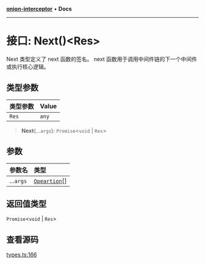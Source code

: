 [**onion-interceptor**](../README.md) • **Docs**

***

# 接口: Next()\<Res\>

Next 类型定义了 next 函数的签名。
next 函数用于调用中间件链的下一个中间件或执行核心逻辑。

## 类型参数

| 类型参数 | Value |
| :------ | :------ |
| `Res` | `any` |

> **Next**(...`args`): `Promise`\<`void` \| `Res`\>

## 参数

| 参数名 | 类型 |
| :------ | :------ |
| ...`args` | [`Opeartion`](Opeartion.md)[] |

## 返回值类型

`Promise`\<`void` \| `Res`\>

## 查看源码

[types.ts:166](https://github.com/coverjs/onion-interceptor/blob/d9442ccfd97eaff0832faec07c8e2be488e1ba7c/packages/core/src/types.ts#L166)
